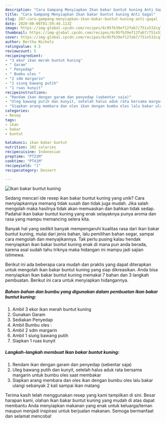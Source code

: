 ```yaml
---
description: "Cara Gampang Menyiapkan Ikan bakar buntut kuning Anti Gagal"
title: "Cara Gampang Menyiapkan Ikan bakar buntut kuning Anti Gagal"
slug: 207-cara-gampang-menyiapkan-ikan-bakar-buntut-kuning-anti-gagal
date: 2020-08-06T01:59:44.113Z
image: https://img-global.cpcdn.com/recipes/6c95fb39ef12fab7/751x532cq70/ikan-bakar-buntut-kuning-foto-resep-utama.jpg
thumbnail: https://img-global.cpcdn.com/recipes/6c95fb39ef12fab7/751x532cq70/ikan-bakar-buntut-kuning-foto-resep-utama.jpg
cover: https://img-global.cpcdn.com/recipes/6c95fb39ef12fab7/751x532cq70/ikan-bakar-buntut-kuning-foto-resep-utama.jpg
author: Bertha Nichols
ratingvalue: 4.5
reviewcount: 5
recipeingredient:
- "3 ekor ikan merah buntut kuning"
- " Garam"
- " Penyedap"
- " Bumbu oles "
- "2 sdm margarin"
- "1 siung bawang putih"
- "1 ruas kunyit"
recipeinstructions:
- "Rendam ikan dengan garam dan penyedap (sebentar saja)"
- "Uleg bawang putih dan kunyit, setelah halus aduk rata bersama margarin untuk bumbu oles saat membakar"
- "Siapkan arang membara dan oles ikan dengan bumbu oles lalu bakar ulangi sebanyak 2 kali sampai ikan matang"
categories:
- Resep
tags:
- ikan
- bakar
- buntut

katakunci: ikan bakar buntut 
nutrition: 102 calories
recipecuisine: Indonesian
preptime: "PT22M"
cooktime: "PT41M"
recipeyield: "1"
recipecategory: Dessert

---
```



![Ikan bakar buntut kuning](https://img-global.cpcdn.com/recipes/6c95fb39ef12fab7/751x532cq70/ikan-bakar-buntut-kuning-foto-resep-utama.jpg)

Sedang mencari ide resep ikan bakar buntut kuning yang unik? Cara menyiapkannya memang tidak susah dan tidak juga mudah. Jika salah mengolah maka hasilnya tidak akan memuaskan dan bahkan tidak sedap. Padahal ikan bakar buntut kuning yang enak selayaknya punya aroma dan rasa yang mampu memancing selera kita.

Banyak hal yang sedikit banyak mempengaruhi kualitas rasa dari ikan bakar buntut kuning, mulai dari jenis bahan, lalu pemilihan bahan segar, sampai cara mengolah dan menyajikannya. Tak perlu pusing kalau hendak menyiapkan ikan bakar buntut kuning enak di mana pun anda berada, karena asal sudah tahu triknya maka hidangan ini mampu jadi sajian istimewa.




Berikut ini ada beberapa cara mudah dan praktis yang dapat diterapkan untuk mengolah ikan bakar buntut kuning yang siap dikreasikan. Anda bisa menyiapkan Ikan bakar buntut kuning memakai 7 bahan dan 3 langkah pembuatan. Berikut ini cara untuk menyiapkan hidangannya.

<!--inarticleads1-->

##### Bahan-bahan dan bumbu yang digunakan dalam pembuatan Ikan bakar buntut kuning:

1. Ambil 3 ekor ikan merah buntut kuning
1. Gunakan  Garam
1. Sediakan  Penyedap
1. Ambil  Bumbu oles :
1. Ambil 2 sdm margarin
1. Ambil 1 siung bawang putih
1. Siapkan 1 ruas kunyit




<!--inarticleads2-->

##### Langkah-langkah membuat Ikan bakar buntut kuning:

1. Rendam ikan dengan garam dan penyedap (sebentar saja)
1. Uleg bawang putih dan kunyit, setelah halus aduk rata bersama margarin untuk bumbu oles saat membakar
1. Siapkan arang membara dan oles ikan dengan bumbu oles lalu bakar ulangi sebanyak 2 kali sampai ikan matang




Terima kasih telah menggunakan resep yang kami tampilkan di sini. Besar harapan kami, olahan Ikan bakar buntut kuning yang mudah di atas dapat membantu Anda menyiapkan makanan yang enak untuk keluarga/teman maupun menjadi inspirasi untuk berjualan makanan. Semoga bermanfaat dan selamat mencoba!
